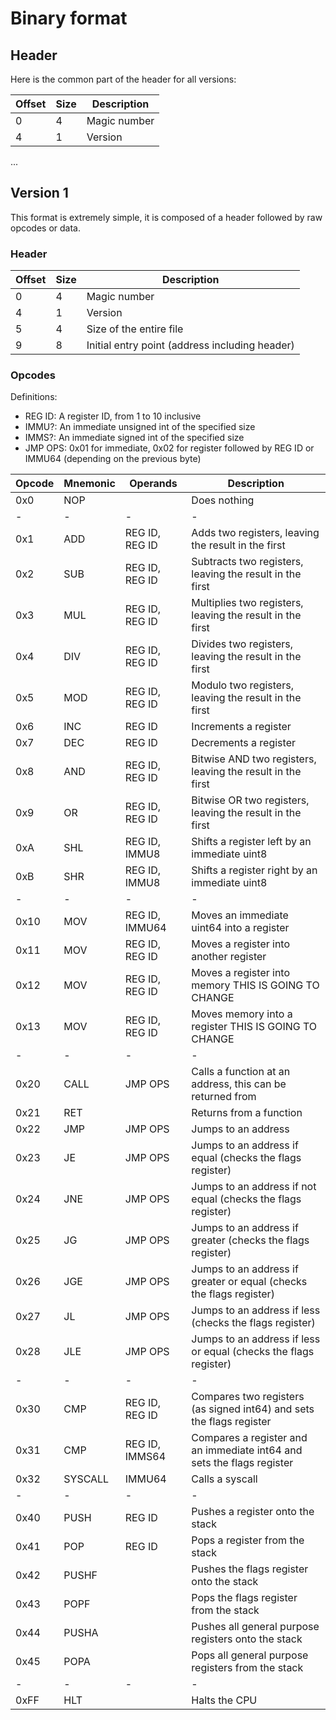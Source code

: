 # Binary format

## Header

Here is the common part of the header for all versions:

| Offset | Size | Description |
|--------|------|-------------|
| 0      | 4    | Magic number|
| 4      | 1    | Version     |
...

## Version 1

This format is extremely simple, it is composed of a header followed by raw opcodes or data.

### Header

| Offset | Size | Description |
|--------|------|-------------|
| 0      | 4    | Magic number |
| 4      | 1    | Version |
| 5      | 4    | Size of the entire file |
| 9      | 8    | Initial entry point (address including header) |

### Opcodes

Definitions:
 - REG ID: A register ID, from 1 to 10 inclusive
 - IMMU?: An immediate unsigned int of the specified size
 - IMMS?: An immediate signed int of the specified size
 - JMP OPS: 0x01 for immediate, 0x02 for register followed by REG ID or IMMU64 (depending on the previous byte)

| Opcode | Mnemonic | Operands       | Description |
|--------|----------|----------------|-------------|
| 0x0    | NOP      |                | Does nothing |
| -      | -        | -              | - |
| 0x1    | ADD      | REG ID, REG ID | Adds two registers, leaving the result in the first |
| 0x2    | SUB      | REG ID, REG ID | Subtracts two registers, leaving the result in the first |
| 0x3    | MUL      | REG ID, REG ID | Multiplies two registers, leaving the result in the first |
| 0x4    | DIV      | REG ID, REG ID | Divides two registers, leaving the result in the first |
| 0x5    | MOD      | REG ID, REG ID | Modulo two registers, leaving the result in the first |
| 0x6    | INC      | REG ID         | Increments a register |
| 0x7    | DEC      | REG ID         | Decrements a register |
| 0x8    | AND      | REG ID, REG ID | Bitwise AND two registers, leaving the result in the first |
| 0x9    | OR       | REG ID, REG ID | Bitwise OR two registers, leaving the result in the first |
| 0xA    | SHL      | REG ID, IMMU8  | Shifts a register left by an immediate uint8 |
| 0xB    | SHR      | REG ID, IMMU8  | Shifts a register right by an immediate uint8 |
| -      | -        | -              | - |
| 0x10   | MOV      | REG ID, IMMU64 | Moves an immediate uint64 into a register |
| 0x11   | MOV      | REG ID, REG ID | Moves a register into another register |
| 0x12   | MOV      | REG ID, REG ID | Moves a register into memory THIS IS GOING TO CHANGE |
| 0x13   | MOV      | REG ID, REG ID | Moves memory into a register THIS IS GOING TO CHANGE |
| -      | -        | -              | - |
| 0x20   | CALL     | JMP OPS        | Calls a function at an address, this can be returned from |
| 0x21   | RET      |                | Returns from a function |
| 0x22   | JMP      | JMP OPS        | Jumps to an address |
| 0x23   | JE       | JMP OPS        | Jumps to an address if equal (checks the flags register) |
| 0x24   | JNE      | JMP OPS        | Jumps to an address if not equal (checks the flags register) |
| 0x25   | JG       | JMP OPS        | Jumps to an address if greater (checks the flags register) |
| 0x26   | JGE      | JMP OPS        | Jumps to an address if greater or equal (checks the flags register) |
| 0x27   | JL       | JMP OPS        | Jumps to an address if less (checks the flags register) |
| 0x28   | JLE      | JMP OPS        | Jumps to an address if less or equal (checks the flags register) |
| -      | -        | -              | - |
| 0x30   | CMP      | REG ID, REG ID | Compares two registers (as signed int64) and sets the flags register |
| 0x31   | CMP      | REG ID, IMMS64 | Compares a register and an immediate int64 and sets the flags register |
| 0x32   | SYSCALL  | IMMU64         | Calls a syscall |
| -      | -        | -              | - |
| 0x40   | PUSH     | REG ID         | Pushes a register onto the stack |
| 0x41   | POP      | REG ID         | Pops a register from the stack |
| 0x42   | PUSHF    |                | Pushes the flags register onto the stack |
| 0x43   | POPF     |                | Pops the flags register from the stack |
| 0x44   | PUSHA    |                | Pushes all general purpose registers onto the stack |
| 0x45   | POPA     |                | Pops all general purpose registers from the stack |
| -      | -        | -              | - |
| 0xFF   | HLT      |                | Halts the CPU |
